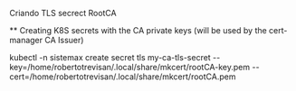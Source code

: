 
Criando TLS secrect RootCA

** Creating K8S secrets with the CA private keys (will be used by the cert-manager CA Issuer)

kubectl -n sistemax create secret tls my-ca-tls-secret --key=/home/robertotrevisan/.local/share/mkcert/rootCA-key.pem --cert=/home/robertotrevisan/.local/share/mkcert/rootCA.pem